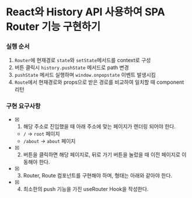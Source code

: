 # React와 History API 사용하여 SPA Router 기능 구현하기

### 실행 순서

1. `Router`에 현재경로 `state`와 `setState`메서드를 context로 구성
2. 버튼 클릭시 `history.pushState` 메서드로 path 변경
3. `pushState` 메서드 실행하며 `window.onpopstate` 이벤트 발생시킴
4. `Route`에서 현재경로와 props으로 받은 경로를 비교하여 일치할 때 component 리턴

### 구현 요구사항

- [x] 1. 해당 주소로 진입했을 때 아래 주소에 맞는 페이지가 렌더링 되어야 한다.
  - `/` → `root` 페이지
  - `/about` → `about` 페이지
- [x] 2. 버튼을 클릭하면 해당 페이지로, 뒤로 가기 버튼을 눌렀을 때 이전 페이지로 이동해야 한다.
- [x] 3. Router, Route 컴포넌트를 구현해야 하며, 형태는 아래와 같아야 한다.
- [x] 4. 최소한의 push 기능을 가진 useRouter Hook을 작성한다.
